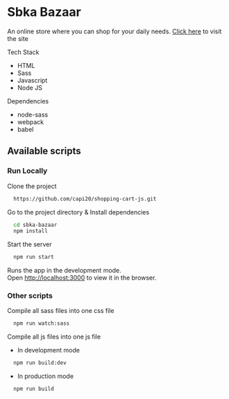 # Sbka Bazaar

An online store where you can shop for your daily needs. [Click here](https://sbka-bazaar.herokuapp.com/) to visit the site

Tech Stack

- HTML
- Sass
- Javascript
- Node JS

Dependencies

- node-sass
- webpack
- babel

## Available scripts

### Run Locally

Clone the project

```bash
  https://github.com/capi20/shopping-cart-js.git
```

Go to the project directory & Install dependencies

```bash
  cd sbka-bazaar
  npm install
 ```

Start the server

```bash
  npm run start
```

Runs the app in the development mode.\
Open [http://localhost:3000](http://localhost:3000) to view it in the browser.

### Other scripts

Compile all sass files into one css file

```bash
  npm run watch:sass
```

Compile all js files into one js file

- In development mode

```bash
  npm run build:dev
```

- In production mode

```bash
  npm run build
```
